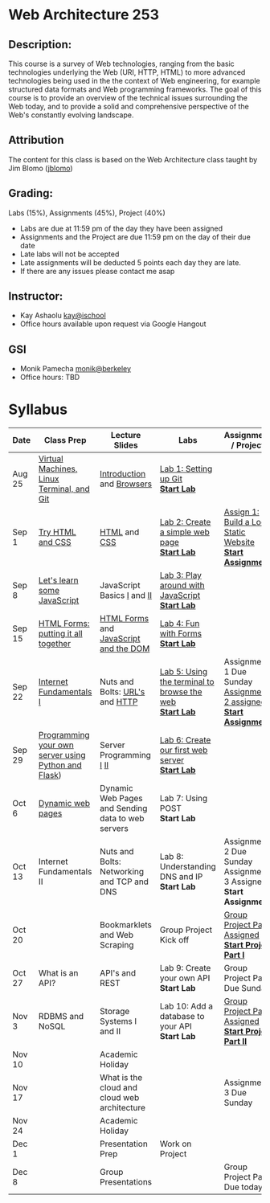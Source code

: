 # Web Architecture 253

## Description: 
This course is a survey of Web technologies, ranging from the basic technologies underlying the Web (URI, HTTP, HTML) to more advanced technologies being used in the the context of Web engineering, for example structured data formats and Web programming frameworks. The goal of this course is to provide an overview of the technical issues surrounding the Web today, and to provide a solid and comprehensive perspective of the Web's constantly evolving landscape.

## Attribution
The content for this class is based on the Web Architecture class taught by Jim Blomo ([jblomo](https://github.com/jblomo))

## Grading:
Labs (15%), Assignments (45%), Project (40%)
 - Labs are due at 11:59 pm of the day they have been assigned
 - Assignments and the Project are due 11:59 pm on the day of their due date
 - Late labs will not be accepted
 - Late assignments will be deducted 5 points each day they are late.
 - If there are any issues please contact me asap

## Instructor:
 - Kay Ashaolu <kay@ischool>
 - Office hours available upon request via Google Hangout
  
## GSI
 - Monik Pamecha <monik@berkeley>
 - Office hours: TBD

# Syllabus

|  Date |  Class Prep | Lecture Slides | Labs | Assignments / Projects |
|---|---|---|---|---|
| Aug 25 | [Virtual Machines, Linux Terminal, and Git](https://kayashaolu.github.io/webarch/html/Class%20Prep%201%20-%20Virtual%20Machines,%20Linux%20Terminal,%20and%20Git.html) | [Introduction](https://kayashaolu.github.io/webarch/html/Lecture%201%20-%20Introduction.html) and [Browsers](https://kayashaolu.github.io/webarch/html/Lecture%202%20-%20What%20is%20a%20web%20browser.html) | [Lab 1: Setting up Git](https://github.com/kayashaolu/webarch-lab-1)<br />**[Start Lab](https://bcourses.berkeley.edu/courses/1465770/assignments/7825536)** | | 
| Sep 1 | [Try HTML and CSS](https://kayashaolu.github.io/webarch/html/Class%20Prep%202%20-%20Try%20HTML%20and%20CSS.html) | [HTML](https://kayashaolu.github.io/webarch/html/Lecture%203%20-%20HTML.html) and [CSS](https://kayashaolu.github.io/webarch/html/Lecture%204%20-%20CSS.html) | [Lab 2: Create a simple web page](https://github.com/kayashaolu/webarch-lab-2)<br />**[Start Lab](https://bcourses.berkeley.edu/courses/1465770/assignments/7827990)** | [Assign 1: Build a Local Static Website](https://github.com/kayashaolu/webarch-assign-1)<br />**[Start Assignment](https://bcourses.berkeley.edu/courses/1465770/assignments/7828217)** |
| Sep 8 | [Let's learn some JavaScript](https://kayashaolu.github.io/webarch/html/Class%20Prep%203%20-%20Let's%20learn%20some%20JavaScript.html) | JavaScript Basics [I](https://kayashaolu.github.io/webarch/html/Lecture%205%20-%20JavaScript%20Basics%20I.html) and [II](https://kayashaolu.github.io/webarch/html/Lecture%206%20-%20JavaScript%20Basics%20II.html) | [Lab 3: Play around with JavaScript](https://github.com/kayashaolu/webarch-lab-3)<br />**[Start Lab](https://bcourses.berkeley.edu/courses/1465770/assignments/7830045)** | |
| Sep 15 | [HTML Forms: putting it all together](https://kayashaolu.github.io/webarch/html/Class%20Prep%204%20-%20HTML%20Forms:%20putting%20it%20all%20together.html) | [HTML Forms](https://kayashaolu.github.io/webarch/html/Lecture%207%20-%20HTML%20Forms.html) and [JavaScript and the DOM](https://kayashaolu.github.io/webarch/html/Lecture%208%20-%20JavaScript%20and%20the%20DOM.html) | [Lab 4: Fun with Forms](https://github.com/kayashaolu/webarch-lab-4)<br />**[Start Lab](https://bcourses.berkeley.edu/courses/1465770/assignments/7832060)** | |
| Sep 22 | [Internet Fundamentals I](https://kayashaolu.github.io/webarch/html/Class%20Prep%205%20-%20Internet%20Fundamentals%20I.html) | Nuts and Bolts: [URL's](https://kayashaolu.github.io/webarch/html/Lecture%209%20-%20Nuts%20and%20Bolts:%20URL's.html) and [HTTP](https://kayashaolu.github.io/webarch/html/Lecture%2010%20-%20Nuts%20and%20Bolts:%20HTTP.html) | [Lab 5: Using the terminal to browse the web](https://github.com/kayashaolu/webarch-lab-5)<br />[**Start Lab**](https://bcourses.berkeley.edu/courses/1465770/assignments/7834038) | Assignment 1 Due Sunday<br />[Assignment 2 assigned](https://github.com/kayashaolu/webarch-assign-2)<br />[**Start Assignment**](https://bcourses.berkeley.edu/courses/1465770/assignments/7834934)  |
| Sep 29 | [Programming your own server using Python and Flask](https://kayashaolu.github.io/webarch/html/Class%20Prep%206%20-%20Programming%20your%20own%20server%20using%20Python%20and%20Flask.html))  | Server Programming [I](https://kayashaolu.github.io/webarch/html/Lecture%2011%20-%20Server%20Programming%20I.html) [II](https://kayashaolu.github.io/webarch/html/Lecture%2012%20-%20Server%20Programming%20II.html) | [Lab 6: Create our first web server](https://github.com/kayashaolu/webarch-lab-6)<br />[**Start Lab**](https://bcourses.berkeley.edu/courses/1465770/assignments/7835722) | |
| Oct 6 | [Dynamic web pages](https://kayashaolu.github.io/webarch/html/Class%20Prep%207%20-%20Dynamic%20Web%20Pages.html) | Dynamic Web Pages and Sending data to web servers | Lab 7: Using POST<br />**Start Lab** | |
| Oct 13 | Internet Fundamentals II | Nuts and Bolts: Networking and TCP and DNS | Lab 8: Understanding DNS and IP<br />**Start Lab**  | Assignment 2 Due Sunday<br />Assignment 3 Assigned<br />**Start Assignment** |
| Oct 20 | | Bookmarklets and Web Scraping | Group Project Kick off | [Group Project Part 1 Assigned](https://github.com/kayashaolu/webarch-project)<br />[**Start Project Part I**](https://bcourses.berkeley.edu/courses/1465770/assignments/7836542)  |
| Oct 27 | What is an API?  | API's and REST | Lab 9: Create your own API<br/>**Start Lab**  |  Group Project Part 1 Due Sunday |
| Nov 3 | RDBMS and NoSQL | Storage Systems I and II | Lab 10: Add a database to your API<br />**Start Lab** | [Group Project Part 2 Assigned](https://github.com/kayashaolu/webarch-project) <br />[**Start Project Part II**](https://bcourses.berkeley.edu/courses/1454280/assignments/7754342) |
| Nov 10 |  |  Academic Holiday | | |
| Nov 17 | | What is the cloud and cloud web architecture |  | Assignment 3 Due Sunday |
| Nov 24 | | Academic Holiday | | |
| Dec 1 | | Presentation Prep | Work on Project | |
| Dec 8 | | Group Presentations | | Group Project Part 2 Due today |

